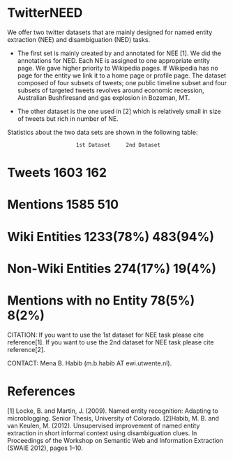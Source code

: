 TwitterNEED
===========

We offer two twitter datasets that are mainly designed for named entity extraction (NEE) and disambiguation (NED) tasks.

- The first set is mainly created by and annotated for NEE [1]. We did the annotations for NED. Each NE is assigned to one appropriate entity page. We gave higher priority to Wikipedia pages. If Wikipedia has no page for the entity we link it to a home page or profile page.
The dataset composed of four subsets of tweets; one public timeline subset and four subsets of targeted tweets revolves around economic recession, Australian Bushfiresand and gas explosion in Bozeman, MT.  

- The other dataset is the one used in [2] which is relatively small in size of tweets but rich in number of NE. 

Statistics about the two data sets are shown in the following table:

                          1st Dataset     2nd Dataset                        
# Tweets                   1603            162
# Mentions                 1585            510
# Wiki Entities            1233(78%)       483(94%)
# Non-Wiki Entities        274(17%)        19(4%)
# Mentions with no Entity  78(5%)          8(2%)


CITATION: If you want to use the 1st dataset for NEE task please cite reference[1]. If you want to use the 2nd dataset for NEE task please cite reference[2].

CONTACT: Mena B. Habib (m.b.habib AT ewi.utwente.nl).





References
===========
[1] Locke, B. and Martin, J. (2009). Named entity recognition: Adapting to microblogging. Senior Thesis, University
of Colorado.
[2]Habib, M. B. and van Keulen, M. (2012). Unsupervised improvement of named entity extraction in short informal context using disambiguation clues. In Proceedings of the Workshop on Semantic Web and Information Extraction (SWAIE 2012), pages 1–10.
